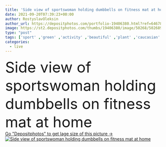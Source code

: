 ```yaml
---
title: 'Side view of sportswoman holding dumbbells on fitness mat at home '
date: 2021-09-20T07:39:23+00:00
author: RostyslavOleksin
author_url: https://depositphotos.com/portfolio-19406380.html?ref=64678756
image: https://st2.depositphotos.com/thumbs/19406380/image/50268/502689386/api_thumb_450.jpg?forcejpeg=true
type: "post"
tags: ['sport' ,'green' ,'activity' ,'beautiful' ,'plant' ,'caucasian' ,'flora' ,'brunette' ,'interior' ,'home' ,'woman' ,'weight' ,'body' ,'sportive' ,'fit' ,'fitness' ,'indoors' ,'exercise' ,'profile' ,'attractive' ,'training' ,'sofa' ,'dumbbells' ,'couch' ,'rack' ,'workout' ,'weightlifting' ,'Aerobic' ,'sportswear' ,'sportswoman' ,'side view' ,'copy space' ,'one person' ,'young adult' ,'Healthy Lifestyle' ,'Living Room' ,'fitness mat' ]
categories: 
  - live
---
```

<div aling="center">
            <font size="60"> Side view of sportswoman holding dumbbells on fitness mat at home</font>   
</div>
<div>
    <a href='https://st2.depositphotos.com/thumbs/19406380/image/50268/502689386/api_thumb_450.jpg?forcejpeg=true?ref=64678756' target=_blank > Go "Depositphotos" to get lage size of this picture ->
        <img href='https://st2.depositphotos.com/thumbs/19406380/image/50268/502689386/api_thumb_450.jpg?forcejpeg=true?ref=64678756' src='https://st2.depositphotos.com/19406380/50268/i/950/depositphotos_502689386-stock-photo-side-view-sportswoman-holding-dumbbells.jpg?forcejpeg=true' alt='Side view of sportswoman holding dumbbells on fitness mat at home' >
    </a>
</div>
